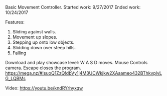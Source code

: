 Basic Movement Controller.
Started work: 9/27/2017
Ended work: 10/24/2017

Features:
1. Sliding against walls.
2. Movement up slopes.
3. Stepping up onto low objects.
4. Slidding down over steep hills.
5. Falling

Download and play showcase level:
W A S D moves.
Mouse Controls camera.
Escape closes the program.
https://mega.nz/#!suoQ1ZzQ!dbVy1j4M3UCWkjkw2XAaameo432BThkvplvLG_LQBMs

Video:
https://youtu.be/kndRYrhyxqw

